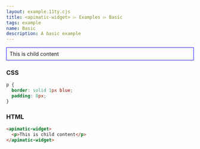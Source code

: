 ```yaml
---
layout: example.11ty.cjs
title: <apimatic-widget> ⌲ Examples ⌲ Basic
tags: example
name: Basic
description: A basic example
---
```


<style>
  apimatic-widget p {
    border: solid 1px blue;
    padding: 8px;
  }
</style>
<apimatic-widget>
  <p>This is child content</p>
</apimatic-widget>

<h3>CSS</h3>

```css
p {
  border: solid 1px blue;
  padding: 8px;
}
```

<h3>HTML</h3>

```html
<apimatic-widget>
  <p>This is child content</p>
</apimatic-widget>
```
